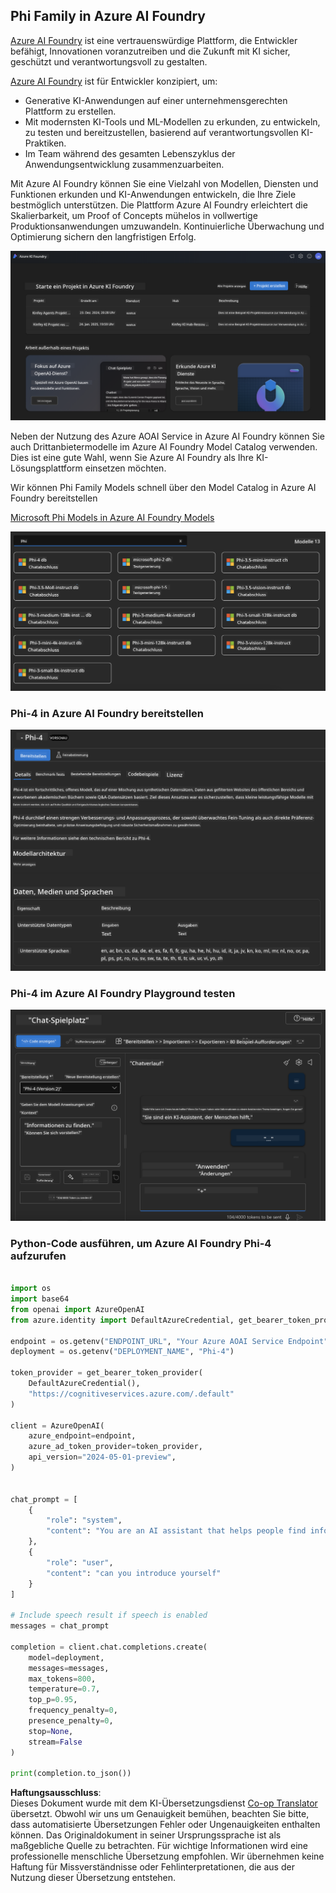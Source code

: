 <!--
CO_OP_TRANSLATOR_METADATA:
{
  "original_hash": "3ae21dc5554e888defbe57946ee995ee",
  "translation_date": "2025-05-07T10:39:08+00:00",
  "source_file": "md/01.Introduction/02/03.AzureAIFoundry.md",
  "language_code": "de"
}
-->
## Phi Family in Azure AI Foundry

[Azure AI Foundry](https://ai.azure.com) ist eine vertrauenswürdige Plattform, die Entwickler befähigt, Innovationen voranzutreiben und die Zukunft mit KI sicher, geschützt und verantwortungsvoll zu gestalten.

[Azure AI Foundry](https://ai.azure.com) ist für Entwickler konzipiert, um:

- Generative KI-Anwendungen auf einer unternehmensgerechten Plattform zu erstellen.
- Mit modernsten KI-Tools und ML-Modellen zu erkunden, zu entwickeln, zu testen und bereitzustellen, basierend auf verantwortungsvollen KI-Praktiken.
- Im Team während des gesamten Lebenszyklus der Anwendungsentwicklung zusammenzuarbeiten.

Mit Azure AI Foundry können Sie eine Vielzahl von Modellen, Diensten und Funktionen erkunden und KI-Anwendungen entwickeln, die Ihre Ziele bestmöglich unterstützen. Die Plattform Azure AI Foundry erleichtert die Skalierbarkeit, um Proof of Concepts mühelos in vollwertige Produktionsanwendungen umzuwandeln. Kontinuierliche Überwachung und Optimierung sichern den langfristigen Erfolg.

![portal](../../../../../translated_images/AIFoundryPorral.6b1094b101dd499e32f2b018f2dabab4b287dc776bd01f41853404af0d6faf30.de.png)

Neben der Nutzung des Azure AOAI Service in Azure AI Foundry können Sie auch Drittanbietermodelle im Azure AI Foundry Model Catalog verwenden. Dies ist eine gute Wahl, wenn Sie Azure AI Foundry als Ihre KI-Lösungsplattform einsetzen möchten.

Wir können Phi Family Models schnell über den Model Catalog in Azure AI Foundry bereitstellen

[Microsoft Phi Models in Azure AI Foundry Models](https://ai.azure.com/explore/models/?selectedCollection=phi)

![ModelCatalog](../../../../../translated_images/AIFoundryModelCatalog.3923945fa7be5b5f080fff2eb8b74369dd7459803eac5963ca145d01adbbc94c.de.png)

### **Phi-4 in Azure AI Foundry bereitstellen**

![Phi4](../../../../../translated_images/AIFoundryPhi4.eece9ddb0d817a033c3466b60b8d59aec1fbc4c2ea521c039e3f378d747ed6b6.de.png)

### **Phi-4 im Azure AI Foundry Playground testen**

![Playground](../../../../../translated_images/AIFoundryPlayground.193b81a9e472c5d1bbbab46dce575decb6577f7e306a022bc785a72bbffccca1.de.png)

### **Python-Code ausführen, um Azure AI Foundry Phi-4 aufzurufen**

```python

import os  
import base64
from openai import AzureOpenAI  
from azure.identity import DefaultAzureCredential, get_bearer_token_provider  
        
endpoint = os.getenv("ENDPOINT_URL", "Your Azure AOAI Service Endpoint")  
deployment = os.getenv("DEPLOYMENT_NAME", "Phi-4")  
      
token_provider = get_bearer_token_provider(  
    DefaultAzureCredential(),  
    "https://cognitiveservices.azure.com/.default"  
)  
  
client = AzureOpenAI(  
    azure_endpoint=endpoint,  
    azure_ad_token_provider=token_provider,  
    api_version="2024-05-01-preview",  
)  
  

chat_prompt = [
    {
        "role": "system",
        "content": "You are an AI assistant that helps people find information."
    },
    {
        "role": "user",
        "content": "can you introduce yourself"
    }
] 
    
# Include speech result if speech is enabled  
messages = chat_prompt 

completion = client.chat.completions.create(  
    model=deployment,  
    messages=messages,
    max_tokens=800,  
    temperature=0.7,  
    top_p=0.95,  
    frequency_penalty=0,  
    presence_penalty=0,
    stop=None,  
    stream=False  
)  
  
print(completion.to_json())  

```

**Haftungsausschluss**:  
Dieses Dokument wurde mit dem KI-Übersetzungsdienst [Co-op Translator](https://github.com/Azure/co-op-translator) übersetzt. Obwohl wir uns um Genauigkeit bemühen, beachten Sie bitte, dass automatisierte Übersetzungen Fehler oder Ungenauigkeiten enthalten können. Das Originaldokument in seiner Ursprungssprache ist als maßgebliche Quelle zu betrachten. Für wichtige Informationen wird eine professionelle menschliche Übersetzung empfohlen. Wir übernehmen keine Haftung für Missverständnisse oder Fehlinterpretationen, die aus der Nutzung dieser Übersetzung entstehen.